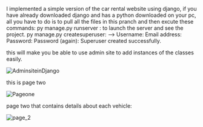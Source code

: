 I implemented a simple version of the car rental website using django, if you have already downloaded django and has a python downloaded on your pc, all you have to do is to pull all the files in this pranch and 
then excute these commands:
py manage.py runserver : to launch the server and see the project.
py manage.py createsuperuser: --> Username: <any username>
Email address: <any email>
Password:
Password (again):
Superuser created successfully.

this will make you be able to use admin site to add instances of the classes easily.

![AdminsiteinDjango](https://github.com/AfnanAbuasal/SW-EN-Project/assets/140003113/9511e616-912b-4aa9-afed-8c415d40f5e2)


this is page two 


![Pageone](https://github.com/AfnanAbuasal/SW-EN-Project/assets/140003113/082d0118-a051-444e-aaa2-3f9ec3f7aad6)

page two that contains details about each vehicle:


![page_2](https://github.com/AfnanAbuasal/SW-EN-Project/assets/140003113/77711cbe-3864-4e9d-82e3-16afb31cca3b)
